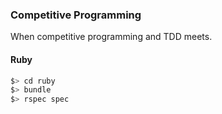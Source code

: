 ### Competitive Programming

When competitive programming and TDD meets.

#### Ruby
```bash
$> cd ruby
$> bundle
$> rspec spec
```
